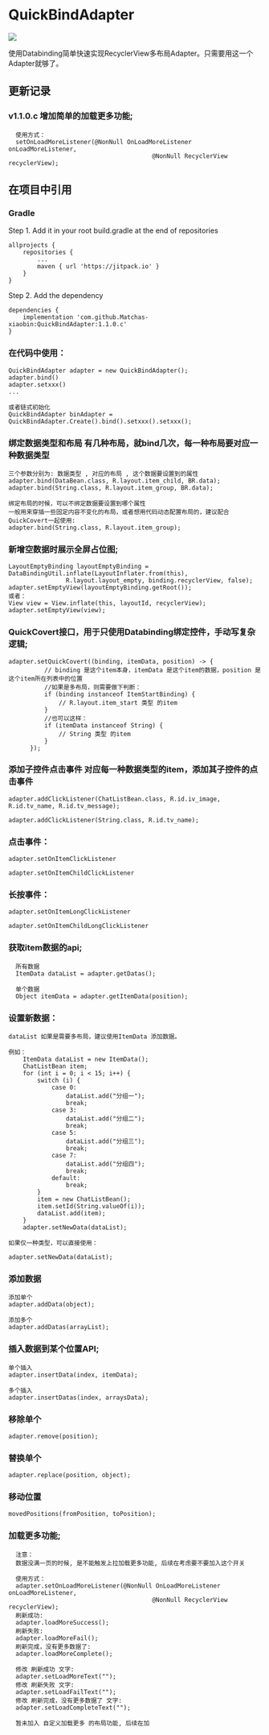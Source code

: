 # QuickBindAdapter

[![](https://jitpack.io/v/Matchas-xiaobin/QuickBindAdapter.svg)](https://jitpack.io/#Matchas-xiaobin/QuickBindAdapter)

使用Databinding简单快速实现RecyclerView多布局Adapter。只需要用这一个Adapter就够了。

## 更新记录

### v1.1.0.c 增加简单的加载更多功能;

      使用方式：
      setOnLoadMoreListener(@NonNull OnLoadMoreListener onLoadMoreListener,
                                            @NonNull RecyclerView recyclerView);
                                            
## 在项目中引用

### Gradle
   Step 1. Add it in your root build.gradle at the end of repositories
   
    allprojects {
        repositories {
            ...
            maven { url 'https://jitpack.io' }
        }
    }
    
   Step 2. Add the dependency
   
    dependencies {
        implementation 'com.github.Matchas-xiaobin:QuickBindAdapter:1.1.0.c'
    }

### 在代码中使用：

    QuickBindAdapter adapter = new QuickBindAdapter();
    adapter.bind()
    adapter.setxxx()
    ...
    
    或者链式初始化
    QuickBindAdapter binAdapter = QuickBindAdapter.Create().bind().setxxx().setxxx();

### 绑定数据类型和布局  有几种布局，就bind几次，每一种布局要对应一种数据类型

    三个参数分别为: 数据类型 , 对应的布局 , 这个数据要设置到的属性
    adapter.bind(DataBean.class, R.layout.item_child, BR.data);
    adapter.bind(String.class, R.layout.item_group, BR.data);
    
    绑定布局的时候，可以不绑定数据要设置到哪个属性
    一般用来穿插一些固定内容不变化的布局，或者想用代码动态配置布局的，建议配合QuickCovert一起使用:
    adapter.bind(String.class, R.layout.item_group);
    
### 新增空数据时展示全屏占位图;
    
    LayoutEmptyBinding layoutEmptyBinding = DataBindingUtil.inflate(LayoutInflater.from(this),
                    R.layout.layout_empty, binding.recyclerView, false);
    adapter.setEmptyView(layoutEmptyBinding.getRoot());
    或者：
    View view = View.inflate(this, layoutId, recyclerView);
    adapter.setEmptyView(view);
    
### QuickCovert接口，用于只使用Databinding绑定控件，手动写复杂逻辑;
          
    adapter.setQuickCovert((binding, itemData, position) -> {
              // binding 是这个item本身，itemData 是这个item的数据，position 是这个item所在列表中的位置
              //如果是多布局，则需要做下判断：
              if (binding instanceof ItemStartBinding) {
                  // R.layout.item_start 类型 的item
              }
              //也可以这样：
              if (itemData instanceof String) {
                  // String 类型 的item
              }
          });

### 添加子控件点击事件  对应每一种数据类型的item，添加其子控件的点击事件

    adapter.addClickListener(ChatListBean.class, R.id.iv_image, R.id.tv_name, R.id.tv_message);

    adapter.addClickListener(String.class, R.id.tv_name);


### 点击事件：

    adapter.setOnItemClickListener

    adapter.setOnItemChildClickListener


### 长按事件：

    adapter.setOnItemLongClickListener

    adapter.setOnItemChildLongClickListener

### 获取item数据的api;
      
      所有数据
      ItemData dataList = adapter.getDatas();
      
      单个数据
      Object itemData = adapter.getItemData(position);

### 设置新数据：

    dataList 如果是需要多布局，建议使用ItemData 添加数据。
    
    例如：
        ItemData dataList = new ItemData();
        ChatListBean item;
        for (int i = 0; i < 15; i++) {
            switch (i) {
                case 0:
                    dataList.add("分组一");
                    break;
                case 3:
                    dataList.add("分组二");
                    break;
                case 5:
                    dataList.add("分组三");
                    break;
                case 7:
                    dataList.add("分组四");
                    break;
                default:
                    break;
            }
            item = new ChatListBean();
            item.setId(String.valueOf(i));
            dataList.add(item);
        }
        adapter.setNewData(dataList);
                      
    如果仅一种类型，可以直接使用：
                      
    adapter.setNewData(dataList);
                                                     
### 添加数据
                                  
    添加单个
    adapter.addData(object);
                                                     
    添加多个
    adapter.addDatas(arrayList);
                                       
### 插入数据到某个位置API;
                                       
    单个插入
    adapter.insertData(index, itemData);
    
    多个插入
    adapter.insertDatas(index, arraysData);
                                                     
### 移除单个
                                                     
    adapter.remove(position);
    
### 替换单个

    adapter.replace(position, object);
    
### 移动位置
    
    movedPositions(fromPosition, toPosition);
    
### 加载更多功能;

      注意：
      数据没满一页的时候, 是不能触发上拉加载更多功能, 后续在考虑要不要加入这个开关
      
      使用方式：
      adapter.setOnLoadMoreListener(@NonNull OnLoadMoreListener onLoadMoreListener,
                                            @NonNull RecyclerView recyclerView);
      刷新成功:
      adapter.loadMoreSuccess();
      刷新失败:
      adapter.loadMoreFail();
      刷新完成，没有更多数据了:
      adapter.loadMoreComplete();
      
      修改 刷新成功 文字:
      adapter.setLoadMoreText("");
      修改 刷新失败 文字:
      adapter.setLoadFailText("");
      修改 刷新完成，没有更多数据了 文字:
      adapter.setLoadCompleteText("");
      
      暂未加入 自定义加载更多 的布局功能, 后续在加
